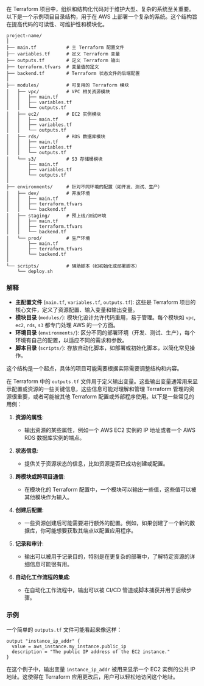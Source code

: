 在 Terraform 项目中，组织和结构化代码对于维护大型、复杂的系统至关重要。以下是一个示例项目目录结构，用于在 AWS 上部署一个复杂的系统。这个结构旨在提高代码的可读性、可维护性和模块化。

```
project-name/
│
├── main.tf           # 主 Terraform 配置文件
├── variables.tf      # 定义 Terraform 变量
├── outputs.tf        # 定义 Terraform 输出
├── terraform.tfvars  # 变量值的定义
├── backend.tf        # Terraform 状态文件的后端配置
│
├── modules/          # 可复用的 Terraform 模块
│   ├── vpc/          # VPC 相关资源模块
│   │   ├── main.tf
│   │   ├── variables.tf
│   │   └── outputs.tf
│   ├── ec2/          # EC2 实例模块
│   │   ├── main.tf
│   │   ├── variables.tf
│   │   └── outputs.tf
│   ├── rds/          # RDS 数据库模块
│   │   ├── main.tf
│   │   ├── variables.tf
│   │   └── outputs.tf
│   └── s3/           # S3 存储桶模块
│       ├── main.tf
│       ├── variables.tf
│       └── outputs.tf
│
├── environments/     # 针对不同环境的配置（如开发、测试、生产）
│   ├── dev/          # 开发环境
│   │   ├── main.tf
│   │   ├── terraform.tfvars
│   │   └── backend.tf
│   ├── staging/      # 预上线/测试环境
│   │   ├── main.tf
│   │   ├── terraform.tfvars
│   │   └── backend.tf
│   └── prod/         # 生产环境
│       ├── main.tf
│       ├── terraform.tfvars
│       └── backend.tf
│
└── scripts/          # 辅助脚本（如初始化或部署脚本）
    └── deploy.sh
```

### 解释

- **主配置文件** (`main.tf`, `variables.tf`, `outputs.tf`): 这些是 Terraform 项目的核心文件，定义了资源配置、输入变量和输出变量。
- **模块目录** (`modules/`): 模块化设计允许代码重用，易于管理。每个模块如 `vpc`, `ec2`, `rds`, `s3` 都专门处理 AWS 的一个方面。
- **环境目录** (`environments/`): 区分不同的部署环境（开发、测试、生产），每个环境有自己的配置，以适应不同的需求和参数。
- **脚本目录** (`scripts/`): 存放自动化脚本，如部署或初始化脚本，以简化常见操作。

这个结构是一个起点，具体的项目可能需要根据实际需要调整结构和内容。

在 Terraform 中的 `outputs.tf` 文件用于定义输出变量。这些输出变量通常用来显示配置或资源的一些关键信息，这些信息可能对理解和管理 Terraform 管理的资源很重要，或者可能被其他 Terraform 配置或外部程序使用。以下是一些常见的用例：

1. **资源的属性**:
   - 输出资源的某些属性，例如一个 AWS EC2 实例的 IP 地址或者一个 AWS RDS 数据库实例的端点。

2. **状态信息**:
   - 提供关于资源状态的信息，比如资源是否已成功创建或配置。

3. **跨模块或跨项目通信**:
   - 在模块化的 Terraform 配置中，一个模块可以输出一些值，这些值可以被其他模块作为输入。

4. **创建后配置**:
   - 一些资源创建后可能需要进行额外的配置。例如，如果创建了一个新的数据库，你可能想要获取其端点以配置应用程序。

5. **记录和审计**:
   - 输出可以被用于记录目的，特别是在更复杂的部署中，了解特定资源的详细信息可能很有用。

6. **自动化工作流程的集成**:
   - 在自动化工作流程中，输出可以被 CI/CD 管道或脚本捕获并用于后续步骤。

### 示例

一个简单的 `outputs.tf` 文件可能看起来像这样：

```hcl
output "instance_ip_addr" {
  value = aws_instance.my_instance.public_ip
  description = "The public IP address of the EC2 instance."
}
```

在这个例子中，输出变量 `instance_ip_addr` 被用来显示一个 EC2 实例的公共 IP 地址。这使得在 Terraform 应用更改后，用户可以轻松地访问这个地址。